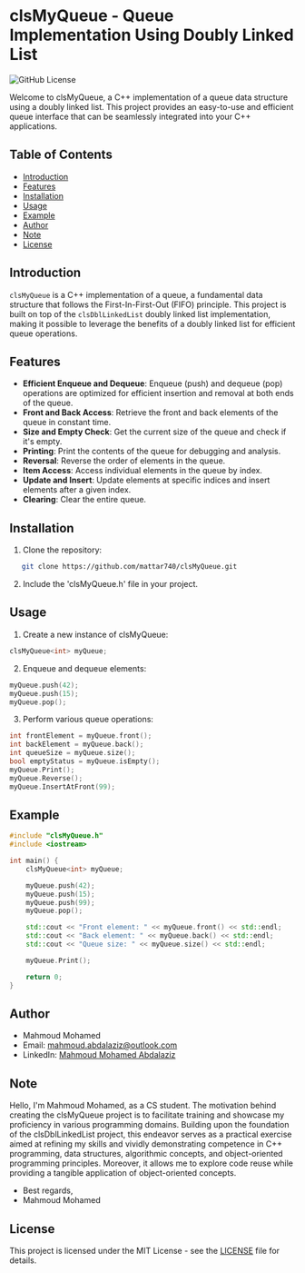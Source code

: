 # clsMyQueue - Queue Implementation Using Doubly Linked List

![GitHub License](https://img.shields.io/badge/license-MIT-blue.svg)

Welcome to clsMyQueue, a C++ implementation of a queue data structure using a doubly linked list. This project provides an easy-to-use and efficient queue interface that can be seamlessly integrated into your C++ applications.

## Table of Contents

- [Introduction](#introduction)
- [Features](#features)
- [Installation](#installation)
- [Usage](#usage)
- [Example](#example)
- [Author](#author)
- [Note](#Note)
- [License](#license)

## Introduction

`clsMyQueue` is a C++ implementation of a queue, a fundamental data structure that follows the First-In-First-Out (FIFO) principle. This project is built on top of the `clsDblLinkedList` doubly linked list implementation, making it possible to leverage the benefits of a doubly linked list for efficient queue operations.

## Features

- **Efficient Enqueue and Dequeue**: Enqueue (push) and dequeue (pop) operations are optimized for efficient insertion and removal at both ends of the queue.
- **Front and Back Access**: Retrieve the front and back elements of the queue in constant time.
- **Size and Empty Check**: Get the current size of the queue and check if it's empty.
- **Printing**: Print the contents of the queue for debugging and analysis.
- **Reversal**: Reverse the order of elements in the queue.
- **Item Access**: Access individual elements in the queue by index.
- **Update and Insert**: Update elements at specific indices and insert elements after a given index.
- **Clearing**: Clear the entire queue.

## Installation

1. Clone the repository:

```sh
   git clone https://github.com/mattar740/clsMyQueue.git
```
2. Include the 'clsMyQueue.h' file in your project.

## Usage
1. Create a new instance of clsMyQueue:
```cpp
clsMyQueue<int> myQueue;
```
2. Enqueue and dequeue elements:
```cpp
myQueue.push(42);
myQueue.push(15);
myQueue.pop();
```
3. Perform various queue operations:
```cpp
int frontElement = myQueue.front();
int backElement = myQueue.back();
int queueSize = myQueue.size();
bool emptyStatus = myQueue.isEmpty();
myQueue.Print();
myQueue.Reverse();
myQueue.InsertAtFront(99);
```
## Example

```cpp
#include "clsMyQueue.h"
#include <iostream>

int main() {
    clsMyQueue<int> myQueue;

    myQueue.push(42);
    myQueue.push(15);
    myQueue.push(99);
    myQueue.pop();

    std::cout << "Front element: " << myQueue.front() << std::endl;
    std::cout << "Back element: " << myQueue.back() << std::endl;
    std::cout << "Queue size: " << myQueue.size() << std::endl;

    myQueue.Print();

    return 0;
}
```
## Author

- Mahmoud Mohamed
- Email: mahmoud.abdalaziz@outlook.com
- LinkedIn: [Mahmoud Mohamed Abdalaziz](https://www.linkedin.com/in/mahmoud-mohamed-abd/)

## Note
Hello, I'm Mahmoud Mohamed, 
as a CS student. The motivation behind creating the clsMyQueue project is to facilitate training and showcase my proficiency in various programming domains. Building upon the foundation of the clsDblLinkedList project, this endeavor serves as a practical exercise aimed at refining my skills and vividly demonstrating competence in C++ programming, data structures, algorithmic concepts, and object-oriented programming principles. Moreover, it allows me to explore code reuse while providing a tangible application of object-oriented concepts.
- Best regards,
- Mahmoud Mohamed


## License

This project is licensed under the MIT License - see the [LICENSE](LICENSE) file for details.
